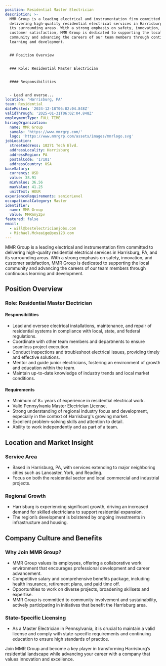 ```yaml
---
position: Residential Master Electrician
description: >-
  MMR Group is a leading electrical and instrumentation firm committed to
  delivering high-quality residential electrical services in Harrisburg, PA, and
  its surrounding areas. With a strong emphasis on safety, innovation, and
  customer satisfaction, MMR Group is dedicated to supporting the local
  community and advancing the careers of our team members through continuous
  learning and development.


  ## Position Overview


  ### Role: Residential Master Electrician


  #### Responsibilities


  - Lead and overse...
location: 'Harrisburg, PA'
team: Residential
datePosted: '2024-12-18T06:02:04.848Z'
validThrough: '2025-01-31T06:02:04.848Z'
employmentType: FULL_TIME
hiringOrganization:
  name: MMR Group
  sameAs: 'https://www.mmrgrp.com/'
  logo: 'https://www.mmrgrp.com/assets/images/mmrlogo.svg'
jobLocation:
  streetAddress: 10271 Tech Blvd.
  addressLocality: Harrisburg
  addressRegion: PA
  postalCode: '17101'
  addressCountry: USA
baseSalary:
  currency: USD
  value: 38.91
  minValue: 36.56
  maxValue: 41.25
  unitText: HOUR
experienceRequirements: seniorLevel
occupationalCategory: Master
identifier:
  name: MMR Group
  value: MMRnny2pv
featured: false
email:
  - will@bestelectricianjobs.com
  - Michael.Mckeaige@pes123.com
---
```




MMR Group is a leading electrical and instrumentation firm committed to delivering high-quality residential electrical services in Harrisburg, PA, and its surrounding areas. With a strong emphasis on safety, innovation, and customer satisfaction, MMR Group is dedicated to supporting the local community and advancing the careers of our team members through continuous learning and development.

## Position Overview

### Role: Residential Master Electrician

#### Responsibilities

- Lead and oversee electrical installations, maintenance, and repair of residential systems in compliance with local, state, and federal regulations.
- Coordinate with other team members and departments to ensure seamless project execution.
- Conduct inspections and troubleshoot electrical issues, providing timely and effective solutions.
- Mentor and guide junior electricians, fostering an environment of growth and education within the team.
- Maintain up-to-date knowledge of industry trends and local market conditions.

#### Requirements

- Minimum of 8+ years of experience in residential electrical work.
- Valid Pennsylvania Master Electrician License.
- Strong understanding of regional industry focus and development, especially in the context of Harrisburg's growing market.
- Excellent problem-solving skills and attention to detail.
- Ability to work independently and as part of a team.

## Location and Market Insight

### Service Area

- Based in Harrisburg, PA, with services extending to major neighboring cities such as Lancaster, York, and Reading.
- Focus on both the residential sector and local commercial and industrial projects.

### Regional Growth

- Harrisburg is experiencing significant growth, driving an increased demand for skilled electricians to support residential expansion.
- The region’s development is bolstered by ongoing investments in infrastructure and housing.

## Company Culture and Benefits

### Why Join MMR Group?

- MMR Group values its employees, offering a collaborative work environment that encourages professional development and career advancement.
- Competitive salary and comprehensive benefits package, including health insurance, retirement plans, and paid time off.
- Opportunities to work on diverse projects, broadening skillsets and expertise.
- MMR Group is committed to community involvement and sustainability, actively participating in initiatives that benefit the Harrisburg area.

### State-Specific Licensing

- As a Master Electrician in Pennsylvania, it is crucial to maintain a valid license and comply with state-specific requirements and continuing education to ensure high standards of practice.

Join MMR Group and become a key player in transforming Harrisburg’s residential landscape while advancing your career with a company that values innovation and excellence.